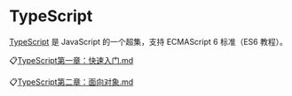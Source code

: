 # TypeScript

[TypeScript](https://www.tslang.cn/index.html) 是 JavaScript 的一个超集，支持 ECMAScript 6 标准（ES6 教程）。

:clipboard:[TypeScript第一章：快速入门.md](file/TypeScript第一章：快速入门.markdown)

:clipboard:[TypeScript第二章：面向对象.md](file/TypeScript第二章：面向对象.markdown)
